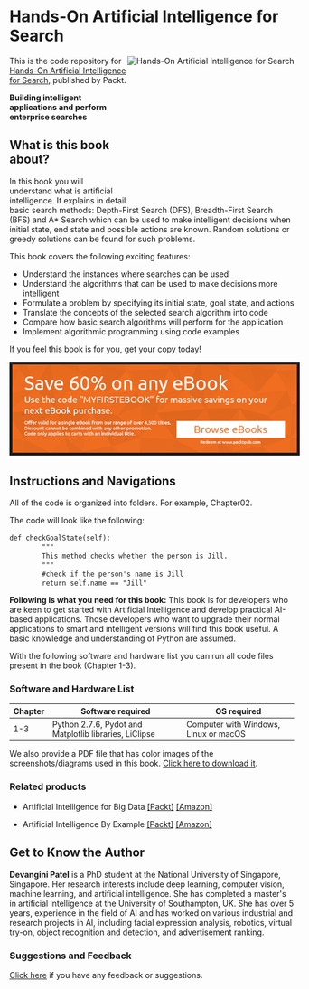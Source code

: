 # Hands-On Artificial Intelligence for Search

<a href="https://www.packtpub.com/big-data-and-business-intelligence/hands-artificial-intelligence-search?utm_source=github&utm_medium=repository&utm_campaign=9781789611151"><img src="https://packt-type-cloud.s3.amazonaws.com/uploads/sites/2901/2018/08/9781789611151.png" alt="Hands-On Artificial Intelligence for Search" height="256px" align="right"></a>

This is the code repository for [Hands-On Artificial Intelligence for Search](https://www.packtpub.com/big-data-and-business-intelligence/hands-artificial-intelligence-search?utm_source=github&utm_medium=repository&utm_campaign=9781789611151), published by Packt.

**Building intelligent applications and perform enterprise searches**

## What is this book about?
In this book you will understand what is artificial intelligence. It explains in detail basic search methods: Depth-First Search (DFS), Breadth-First Search (BFS) and A* Search which can be used to make intelligent decisions when initial state, end state and possible actions are known. Random solutions or greedy solutions can be found for such problems.

This book covers the following exciting features:
* Understand the instances where searches can be used
* Understand the algorithms that can be used to make decisions more intelligent
* Formulate a problem by specifying its initial state, goal state, and actions
* Translate the concepts of the selected search algorithm into code
* Compare how basic search algorithms will perform for the application
* Implement algorithmic programming using code examples

If you feel this book is for you, get your [copy](https://www.amazon.com/dp/1789134323) today!

<a href="https://www.packtpub.com/?utm_source=github&utm_medium=banner&utm_campaign=GitHubBanner"><img src="https://raw.githubusercontent.com/PacktPublishing/GitHub/master/GitHub.png" 
alt="https://www.packtpub.com/" border="5" /></a>

## Instructions and Navigations
All of the code is organized into folders. For example, Chapter02.

The code will look like the following:
```
def checkGoalState(self):
        """
        This method checks whether the person is Jill.
        """ 
        #check if the person's name is Jill
        return self.name == "Jill"
```

**Following is what you need for this book:**
This book is for developers who are keen to get started with Artificial Intelligence and develop practical AI-based applications. Those developers who want to upgrade their normal applications to smart and intelligent versions will find this book useful. A basic knowledge and understanding of Python are assumed.

With the following software and hardware list you can run all code files present in the book (Chapter 1-3).
### Software and Hardware List
| Chapter | Software required | OS required |
| -------- | ------------------------------------ | ----------------------------------- |
| 1-3 | Python 2.7.6, Pydot and Matplotlib libraries, LiClipse | Computer with Windows, Linux or macOS |


We also provide a PDF file that has color images of the screenshots/diagrams used in this book. [Click here to download it]( https://www.packtpub.com/sites/default/files/downloads/HandsOnArtificialIntelligenceforSearch_ColorImages.pdf).

### Related products <Paste books from the Other books you may enjoy section>
* Artificial Intelligence for Big Data [[Packt]](https://www.packtpub.com/big-data-and-business-intelligence/artificial-intelligence-big-data?utm_source=github&utm_medium=repository&utm_campaign=9781788472173) [[Amazon]](https://www.amazon.com/dp/1788472179)

* Artificial Intelligence By Example [[Packt]](https://www.packtpub.com/big-data-and-business-intelligence/artificial-intelligence-example?utm_source=github&utm_medium=repository&utm_campaign=9781788990547) [[Amazon]](https://www.amazon.com/dp/1788990544)
## Get to Know the Author
**Devangini Patel**
is a PhD student at the National University of Singapore, Singapore. Her research interests include deep learning, computer vision, machine learning, and artificial intelligence. She has completed a master's in artificial intelligence at the University of Southampton, UK. She has over 5 years, experience in the field of AI and has worked on various industrial and research projects in AI, including facial expression analysis, robotics, virtual try-on, object recognition and detection, and advertisement ranking.

### Suggestions and Feedback
[Click here](https://docs.google.com/forms/d/e/1FAIpQLSdy7dATC6QmEL81FIUuymZ0Wy9vH1jHkvpY57OiMeKGqib_Ow/viewform) if you have any feedback or suggestions.
